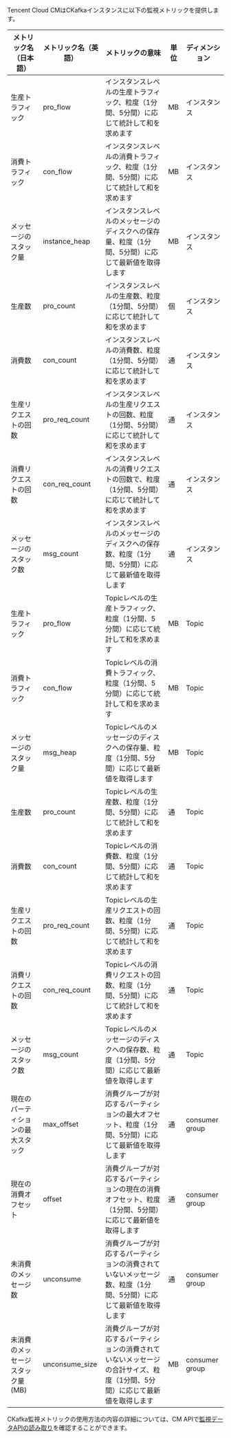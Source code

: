 Tencent Cloud CMはCKafkaインスタンスに以下の監視メトリックを提供します。

| メトリック名（日本語）         | メトリック名（英語）          | メトリックの意味                                     | 単位   | ディメンション             |
| ------------- | -------------- | ---------------------------------------- | ---- | -------------- |
| 生産トラフィック          | pro_flow       | インスタンスレベルの生産トラフィック、粒度（1分間、5分間）に応じて統計して和を求めます             | MB   | インスタンス             |
| 消費トラフィック          | con_flow       | インスタンスレベルの消費トラフィック、粒度（1分間、5分間）に応じて統計して和を求めます             | MB   | インスタンス             |
| メッセージのスタック量        | instance_heap  | インスタンスレベルのメッセージのディスクへの保存量、粒度（1分間、5分間）に応じて最新値を取得します               | MB   | インスタンス             |
| 生産数          | pro_count      | インスタンスレベルの生産数、粒度（1分間、5分間）に応じて統計して和を求めます                | 個    | インスタンス             |
| 消費数          | con_count      | インスタンスレベルの消費数、粒度（1分間、5分間）に応じて統計して和を求めます             | 通    | インスタンス             |
| 生産リクエストの回数       | pro_req_count  | インスタンスレベルの生産リクエストの回数、粒度（1分間、5分間）に応じて統計して和を求めます              | 通    | インスタンス             |
| 消費リクエストの回数       | con_req_count  | インスタンスレベルの消費リクエストの回数で、粒度（1分間、5分間）に応じて統計して和を求めます              | 通    | インスタンス             |
| メッセージのスタック数        | msg_count      | インスタンスレベルのメッセージのディスクへの保存数、粒度（1分間、5分間）に応じて最新値を取得します              | 通    | インスタンス             |
| 生産トラフィック          | pro_flow       | Topicレベルの生産トラフィック、粒度（1分間、5分間）に応じて統計して和を求めます             | MB   | Topic             |
| 消費トラフィック          | con_flow       | Topicレベルの消費トラフィック、粒度（1分間、5分間）に応じて統計して和を求めます             | MB   | Topic             |
| メッセージのスタック量        | msg_heap  | Topicレベルのメッセージのディスクへの保存量、粒度（1分間、5分間）に応じて最新値を取得します               | MB   | Topic             |
| 生産数          | pro_count      | Topicレベルの生産数、粒度（1分間、5分間）に応じて統計して和を求めます                | 通    | Topic             |
| 消費数          | con_count      | Topicレベルの消費数、粒度（1分間、5分間）に応じて統計して和を求めます             | 通    | Topic             |
| 生産リクエストの回数       | pro_req_count  | Topicレベルの生産リクエストの回数、粒度（1分間、5分間）に応じて統計して和を求めます              | 通    | Topic             |
| 消費リクエストの回数       | con_req_count  | Topicレベルの消費リクエストの回数、粒度（1分間、5分間）に応じて統計して和を求めます              | 通    | Topic             |
| メッセージのスタック数        | msg_count      | Topicレベルのメッセージのディスクへの保存数、粒度（1分間、5分間）に応じて最新値を取得します              | 通    | Topic             |
| 現在のパーティションの最大スタック      | max_offset     | 消費グループが対応するパーティションの最大オフセット、粒度（1分間、5分間）に応じて最新値を取得します | 通    | consumer group |
| 現在の消費オフセット      | offset     | 消費グループが対応するパーティションの現在の消費オフセット、粒度（1分間、5分間）に応じて最新値を取得します | 通    | consumer group |
| 未消費のメッセージ数      | unconsume     | 消費グループが対応するパーティションの消費されていないメッセージ数、粒度（1分間、5分間）に応じて最新値を取得します | 通    | consumer group |
| 未消費のメッセージスタック量 (MB) | unconsume_size | 消費グループが対応するパーティションの消費されていないメッセージの合計サイズ、粒度（1分間、5分間）に応じて最新値を取得します | MB   | consumer group |


CKafka監視メトリックの使用方法の内容の詳細については、CM APIで[監視データAPIの読み取り](https://cloud.tencent.com/document/api/248/4667)を確認することができます。
